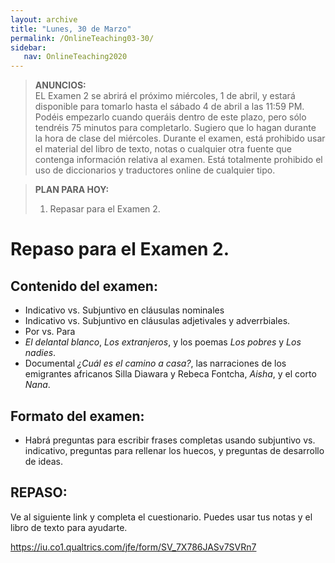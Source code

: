 ```yaml
---
layout: archive
title: "Lunes, 30 de Marzo"
permalink: /OnlineTeaching03-30/
sidebar:
   nav: OnlineTeaching2020
---
```


> **ANUNCIOS:**  
> EL Examen 2 se abrirá el próximo miércoles, 1 de abril, y estará disponible para tomarlo hasta el sábado 4 de abril a las 11:59 PM. Podéis empezarlo cuando queráis dentro de este plazo, pero sólo tendréis 75 minutos para completarlo. Sugiero que lo hagan durante la hora de clase del miércoles.
> Durante el examen, está prohibido usar el material del libro de texto, notas o cualquier otra fuente que contenga información relativa al examen. Está totalmente prohibido el uso de diccionarios y traductores online de cualquier tipo.


> **PLAN PARA HOY:**
> 1. Repasar para el Examen 2.

# Repaso para el Examen 2.

## Contenido del examen:
- Indicativo vs. Subjuntivo en cláusulas nominales
- Indicativo vs. Subjuntivo en cláusulas adjetivales y adverrbiales.
- Por vs. Para
- _El delantal blanco_, _Los extranjeros_, y los poemas _Los pobres_ y _Los nadies_.
- Documental _¿Cuál es el camino a casa?_, las narraciones de los emigrantes africanos Silla Diawara y Rebeca Fontcha, _Aisha_, y el corto _Nana_.

## Formato del examen:
- Habrá preguntas para escribir frases completas usando subjuntivo vs. indicativo, preguntas para rellenar los huecos, y preguntas de desarrollo de ideas.

## REPASO:

Ve al siguiente link y completa el cuestionario. Puedes usar tus notas y el libro de texto para ayudarte.

https://iu.co1.qualtrics.com/jfe/form/SV_7X786JASv7SVRn7
